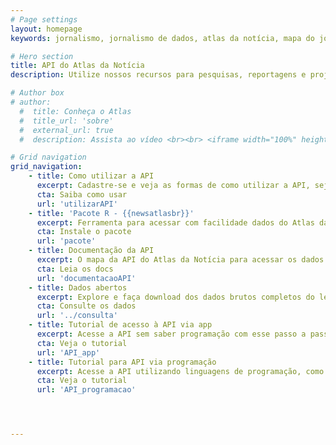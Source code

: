 ```yaml
---
# Page settings
layout: homepage
keywords: jornalismo, jornalismo de dados, atlas da notícia, mapa do jornalismo, transparência

# Hero section
title: API do Atlas da Notícia
description: Utilize nossos recursos para pesquisas, reportagens e projetos

# Author box
# author:
  #  title: Conheça o Atlas
  #  title_url: 'sobre'
  #  external_url: true
  #  description: Assista ao vídeo <br><br> <iframe width="100%" height="160" src="https://www.youtube.com/embed/dVYrf29Qsdc?rel=0" frameborder="0" allow="autoplay; encrypted-media" allowfullscreen></iframe>

# Grid navigation
grid_navigation:
    - title: Como utilizar a API
      excerpt: Cadastre-se e veja as formas de como utilizar a API, seja via interface de consulta, aplicativo ou programação
      cta: Saiba como usar
      url: 'utilizarAPI'
    - title: 'Pacote R - {{newsatlasbr}}'
      excerpt: Ferramenta para acessar com facilidade dados do Atlas da Notícia usando a linguagem de programação R
      cta: Instale o pacote
      url: 'pacote'
    - title: Documentação da API
      excerpt: O mapa da API do Atlas da Notícia para acessar os dados diretamente. Entenda os endpoits e como gerar chaves de acesso
      cta: Leia os docs
      url: 'documentacaoAPI'
    - title: Dados abertos
      excerpt: Explore e faça download dos dados brutos completos do levantamento utilizando nossa interface de consulta
      cta: Consulte os dados
      url: '../consulta'
    - title: Tutorial de acesso à API via app
      excerpt: Acesse a API sem saber programação com esse passo a passo detalhado que utiliza aplicativos gratuitos
      cta: Veja o tutorial
      url: 'API_app'
    - title: Tutorial para API via programação
      excerpt: Acesse a API utilizando linguagens de programação, como R e Python
      cta: Veja o tutorial
      url: 'API_programacao'




---
```

